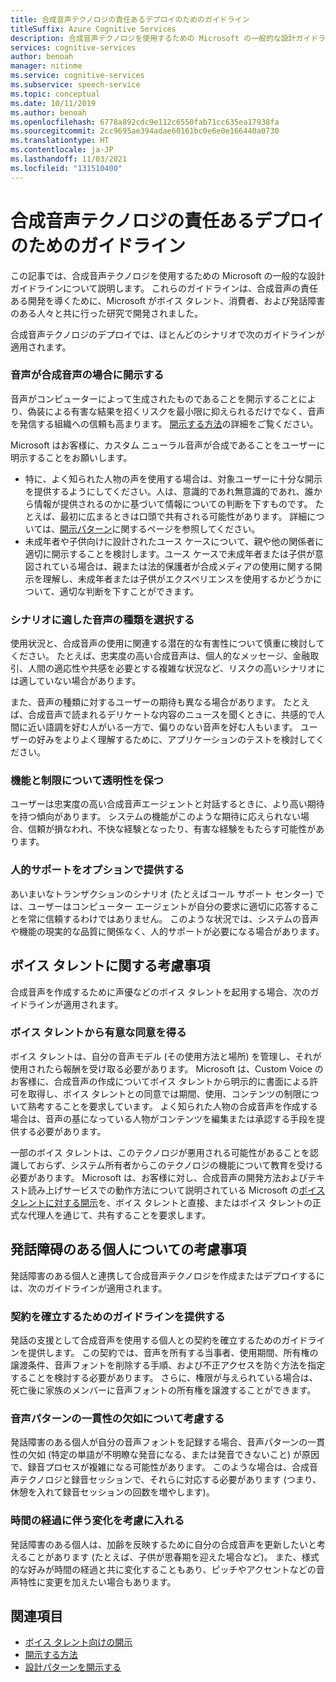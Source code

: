 ```yaml
---
title: 合成音声テクノロジの責任あるデプロイのためのガイドライン
titleSuffix: Azure Cognitive Services
description: 合成音声テクノロジを使用するための Microsoft の一般的な設計ガイドライン。 これらは、合成音声の責任ある開発を導くために、Microsoft がボイス タレント、消費者、および発話障害のある人々と共に行った研究で開発されました。
services: cognitive-services
author: benoah
manager: nitinme
ms.service: cognitive-services
ms.subservice: speech-service
ms.topic: conceptual
ms.date: 10/11/2019
ms.author: benoah
ms.openlocfilehash: 6778a892cdc9e112c6550fab71cc635ea17938fa
ms.sourcegitcommit: 2cc9695ae394adae60161bc0e6e0e166440a0730
ms.translationtype: HT
ms.contentlocale: ja-JP
ms.lasthandoff: 11/03/2021
ms.locfileid: "131510400"
---
```

# <a name="guidelines-for-responsible-deployment-of-synthetic-voice-technology"></a>合成音声テクノロジの責任あるデプロイのためのガイドライン

この記事では、合成音声テクノロジを使用するための Microsoft の一般的な設計ガイドラインについて説明します。 これらのガイドラインは、合成音声の責任ある開発を導くために、Microsoft がボイス タレント、消費者、および発話障害のある人々と共に行った研究で開発されました。

合成音声テクノロジのデプロイでは、ほとんどのシナリオで次のガイドラインが適用されます。

### <a name="disclose-when-the-voice-is-synthetic"></a>音声が合成音声の場合に開示する
音声がコンピューターによって生成されたものであることを開示することにより、偽装による有害な結果を招くリスクを最小限に抑えられるだけでなく、音声を発信する組織への信頼も高まります。 [開示する方法](concepts-disclosure-guidelines.md)の詳細をご覧ください。

Microsoft はお客様に、カスタム ニューラル音声が合成であることをユーザーに明示することをお願いします。 
* 特に、よく知られた人物の声を使用する場合は、対象ユーザーに十分な開示を提供するようにしてください。人は、意識的であれ無意識的であれ、誰から情報が提供されるのかに基づいて情報についての判断を下すものです。  たとえば、最初に広まるときは口頭で共有される可能性があります。 詳細については、[開示パターン](concepts-disclosure-patterns.md)に関するページを参照してください。   
* 未成年者や子供向けに設計されたユース ケースについて、親や他の関係者に適切に開示することを検討します。ユース ケースで未成年者または子供が意図されている場合は、親または法的保護者が合成メディアの使用に関する開示を理解し、未成年者または子供がエクスペリエンスを使用するかどうかについて、適切な判断を下すことができます。 

### <a name="select-appropriate-voice-types-for-your-scenario"></a>シナリオに適した音声の種類を選択する
使用状況と、合成音声の使用に関連する潜在的な有害性について慎重に検討してください。 たとえば、忠実度の高い合成音声は、個人的なメッセージ、金融取引、人間の適応性や共感を必要とする複雑な状況など、リスクの高いシナリオには適していない場合があります。 

また、音声の種類に対するユーザーの期待も異なる場合があります。 たとえば、合成音声で読まれるデリケートな内容のニュースを聞くときに、共感的で人間に近い語調を好む人がいる一方で、偏りのない音声を好む人もいます。 ユーザーの好みをよりよく理解するために、アプリケーションのテストを検討してください。

### <a name="be-transparent-about-capabilities-and-limitations"></a>機能と制限について透明性を保つ
ユーザーは忠実度の高い合成音声エージェントと対話するときに、より高い期待を持つ傾向があります。 システムの機能がこのような期待に応えられない場合、信頼が損なわれ、不快な経験となったり、有害な経験をもたらす可能性があります。

### <a name="provide-optional-human-support"></a>人的サポートをオプションで提供する
あいまいなトランザクションのシナリオ (たとえばコール サポート センター) では、ユーザーはコンピューター エージェントが自分の要求に適切に応答することを常に信頼するわけではありません。 このような状況では、システムの音声や機能の現実的な品質に関係なく、人的サポートが必要になる場合があります。

## <a name="considerations-for-voice-talent"></a>ボイス タレントに関する考慮事項
合成音声を作成するために声優などのボイス タレントを起用する場合、次のガイドラインが適用されます。

### <a name="obtain-meaningful-consent-from-voice-talent"></a>ボイス タレントから有意な同意を得る
ボイス タレントは、自分の音声モデル (その使用方法と場所) を管理し、それが使用されたら報酬を受け取る必要があります。 Microsoft は、Custom Voice のお客様に、合成音声の作成についてボイス タレントから明示的に書面による許可を取得し、ボイス タレントとの同意では期間、使用、コンテンツの制限について熟考することを要求しています。  よく知られた人物の合成音声を作成する場合は、音声の基になっている人物がコンテンツを編集または承認する手段を提供する必要があります。

一部のボイス タレントは、このテクノロジが悪用される可能性があることを認識しておらず、システム所有者からこのテクノロジの機能について教育を受ける必要があります。 Microsoft は、お客様に対し、合成音声の開発方法およびテキスト読み上げサービスでの動作方法について説明されている Microsoft の[ボイス タレントに対する開示](/legal/cognitive-services/speech-service/disclosure-voice-talent)を、ボイス タレントと直接、またはボイス タレントの正式な代理人を通じて、共有することを要求します。

## <a name="considerations-for-those-with-speech-disorders"></a>発話障碍のある個人についての考慮事項
発話障害のある個人と連携して合成音声テクノロジを作成またはデプロイするには、次のガイドラインが適用されます。

### <a name="provide-guidelines-to-establish-contracts"></a>契約を確立するためのガイドラインを提供する
発話の支援として合成音声を使用する個人との契約を確立するためのガイドラインを提供します。 この契約では、音声を所有する当事者、使用期間、所有権の譲渡条件、音声フォントを削除する手順、および不正アクセスを防ぐ方法を指定することを検討する必要があります。 さらに、権限が与えられている場合は、死亡後に家族のメンバーに音声フォントの所有権を譲渡することができます。

### <a name="account-for-inconsistencies-in-speech-patterns"></a>音声パターンの一貫性の欠如について考慮する
発話障害のある個人が自分の音声フォントを記録する場合、音声パターンの一貫性の欠如 (特定の単語が不明瞭な発音になる、または発音できないこと) が原因で、録音プロセスが複雑になる可能性があります。 このような場合は、合成音声テクノロジと録音セッションで、それらに対応する必要があります (つまり、休憩を入れて録音セッションの回数を増やします)。

### <a name="allow-modification-over-time"></a>時間の経過に伴う変化を考慮に入れる
発話障害のある個人は、加齢を反映するために自分の合成音声を更新したいと考えることがあります (たとえば、子供が思春期を迎えた場合など)。 また、様式的な好みが時間の経過と共に変化することもあり、ピッチやアクセントなどの音声特性に変更を加えたい場合もあります。


## <a name="see-also"></a>関連項目

* [ボイス タレント向けの開示](/legal/cognitive-services/speech-service/disclosure-voice-talent?context=%2fazure%2fcognitive-services%2fspeech-service%2fcontext%2fcontext)
* [開示する方法](concepts-disclosure-guidelines.md)
* [設計パターンを開示する](concepts-disclosure-patterns.md)
